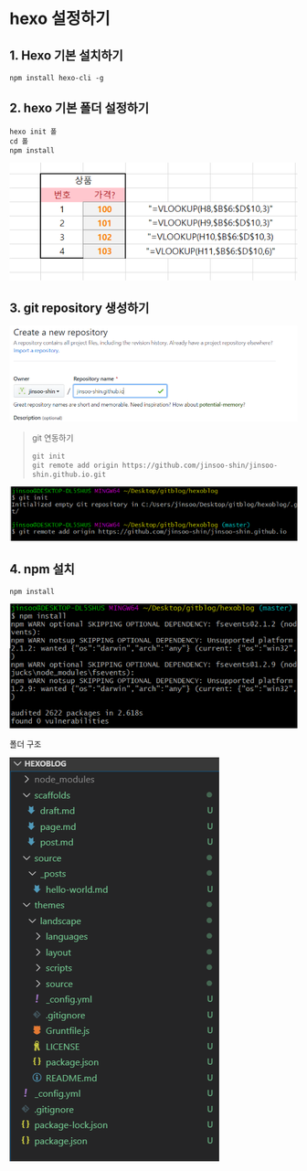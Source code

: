 # hexo 설정하기

## 1. Hexo 기본 설치하기

```text
npm install hexo-cli -g 
```

## 2. hexo 기본 폴더 설정하기

```text
hexo init 폴
cd 폴
npm install
```

![](../.gitbook/assets/image%20%281%29.png)

## 3. git repository 생성하기

![](../.gitbook/assets/image%20%2815%29.png)

> git 연동하기
>
> ```text
> git init
> git remote add origin https://github.com/jinsoo-shin/jinsoo-shin.github.io.git
> ```

![](../.gitbook/assets/image%20%2821%29.png)

## 4. npm 설치

```text
npm install
```

![](../.gitbook/assets/image%20%2810%29.png)

폴더 구조

![](../.gitbook/assets/image%20%2814%29.png)



